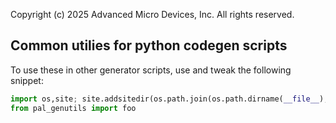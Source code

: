 Copyright (c) 2025 Advanced Micro Devices, Inc. All rights reserved.
## Common utilies for python codegen scripts

To use these in other generator scripts, use and tweak the following snippet:

```python
import os,site; site.addsitedir(os.path.join(os.path.dirname(__file__), "../"))
from pal_genutils import foo
```
